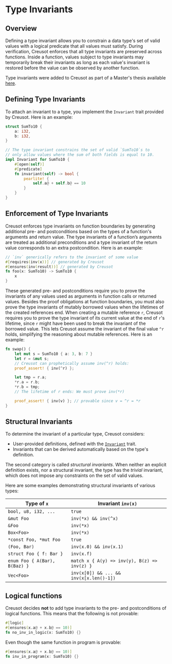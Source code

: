 # Type Invariants

## Overview

Defining a type invariant allows you to constrain a data type's set of valid values with a logical predicate that all values must satisfy.
During verification, Creusot enforces that all type invariants are preserved across functions.
Inside a function, values subject to type invariants may temporarily break their invariants as long as each value's invariant is restored before the value can be observed by another function.

Type invariants were added to Creusot as part of a Master's thesis available [here](https://mediatum.ub.tum.de/1726472).

## Defining Type Invariants

To attach an invariant to a type, you implement the `Invariant` trait provided by Creusot.
Here is an example:

```rust
struct SumTo10 {
    a: i32,
    b: i32,
}

// The type invariant constrains the set of valid `SumTo10`s to
// only allow values where the sum of both fields is equal to 10.
impl Invariant for SumTo10 {
    #[open(self)]
    #[predicate]
    fn invariant(self) -> bool {
        pearlite! {
            self.a@ + self.b@ == 10
        }
    }
}
```

## Enforcement of Type Invariants

Creusot enforces type invariants on function boundaries by generating additional pre- and postconditions based on the types of a function's arguments and return value.
The type invariants of a function’s arguments are treated as additional preconditions and a type invariant of the return value corresponds to an extra postcondition.
Here is an example:

```rust
// `inv` generically refers to the invariant of some value
#[requires(inv(x))] // generated by Creusot
#[ensures(inv(result))] // generated by Creusot
fn foo(x: SumTo10) -> SumTo10 {
    x
}
```

These generated pre- and postconditions require you to prove the invariants of any values used as arguments in function calls or returned values.
Besides the proof obligations at function boundaries, you must also prove the type invariants of mutably borrowed values when the lifetimes of the created references end.
When creating a mutable reference `r`, Creusot requires you to prove the type invariant of its current value at the end of `r`'s lifetime, since `r` might have been used to break the invariant of the borrowed value.
This lets Creusot assume the invariant of the final value `^r` holds, simplifying the reasoning about mutable references.
Here is an example:

```rust
fn swap() {
    let mut s = SumTo10 { a: 3, b: 7 }
    let r = &mut s;
    // Creusot can prophetically assume inv(^r) holds:
    proof_assert! { inv(^r) };

    let tmp = r.a;
    *r.a = r.b;
    *r.b = tmp;
    // The lifetime of r ends: We must prove inv(*r)

    proof_assert! { inv(v) }; // provable since v = ^r = *r
}
```

## Structural Invariants

To determine the invariant of a particular type, Creusot considers:

- User-provided definitions, defined with the [`Invariant`](https://creusot-rs.github.io/creusot/doc/creusot_contracts/invariant/trait.Invariant.html) trait.
- Invariants that can be derived automatically based on the type's definition.

The second category is called _structural invariants_.
When neither an explicit definition exists, nor a structural invariant, the type has the _trivial_ invariant, which does not impose any constraints on the set of valid values.

Here are some examples demonstrating structural invariants of various types:

| Type of `x`                   | Invariant `inv(x)`                           |
| ----------------------------- | -------------------------------------------- |
| `bool, u8, i32, ...`          | `true`                                       |
| `&mut Foo`                    | `inv(*x) && inv(^x)`                         |
| `&Foo`                        | `inv(*x)`                                    |
| `Box<Foo>`                    | `inv(*x)`                                    |
| `*const Foo, *mut Foo`        | `true`                                       |
| `(Foo, Bar)`                  | `inv(x.0) && inv(x.1)`                       |
| `struct Foo { f: Bar }`       | `inv(x.f)`                                   |
| `enum Foo { A(Bar), B(Baz) }` | `match x { A(y) => inv(y), B(z) => inv(z) }` |
| `Vec<Foo>`                    | `inv(x[0]) && ... && inv(x[x.len()-1])`      |

## Logical functions

Creusot decides **not** to add type invariants to the pre- and postconditions of logical functions.
This means that the following is not provable:

```rust
#[logic]
#[ensures(x.a@ + x.b@ == 10)]
fn no_inv_in_logic(x: SumTo10) {}
```

Even though the same function in program is provable:

```rust
#[ensures(x.a@ + x.b@ == 10)]
fn inv_in_program(x: SumTo10) {}
```
